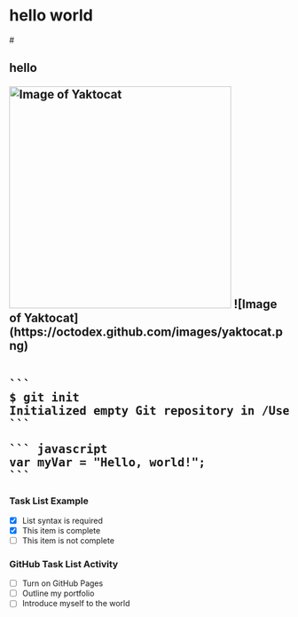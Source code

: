 # <h1> hello world
#<h2> hello

<img alt="Image of Yaktocat" src=https://octodex.github.com/images/yaktocat.png width=400>
![Image of Yaktocat](https://octodex.github.com/images/yaktocat.png)

<pre>

```
$ git init
Initialized empty Git repository in /Users/skills/Projects/recipe-repository/.git/
```
</pre>


<pre>
``` javascript
var myVar = "Hello, world!";
```
</pre>

### Task List Example

- [x] List syntax is required  
- [x] This item is complete  
- [ ] This item is not complete  

### GitHub Task List Activity

- [ ] Turn on GitHub Pages  
- [ ] Outline my portfolio  
- [ ] Introduce myself to the world  
